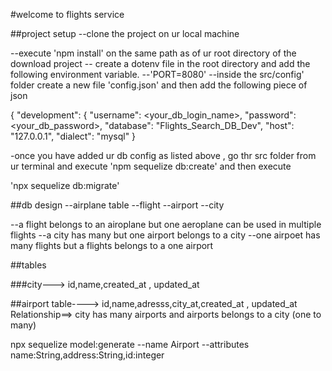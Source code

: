 #welcome to flights  service


##project setup
--clone the project on ur local machine

--execute 'npm install' on the same path as of ur root directory of the download project 
-- create a dotenv file in the root directory and add the following environment variable.
--'PORT=8080'
--inside the src/config' folder create a new file 'config.json' and then add the following piece of json




{
  "development": {
    "username": <your_db_login_name>,
    "password": <your_db_password>,
    "database": "Flights_Search_DB_Dev",
    "host": "127.0.0.1",
    "dialect": "mysql"
  }

-once you have added ur db config as listed above ,
go thr src folder from ur terminal and execute 'npm sequelize db:create'
and then execute 

'npx sequelize db:migrate'







##db design 
--airplane table
--flight 
--airport
--city 


--a flight belongs to an airoplane but one aeroplane can be used in multiple flights
--a city has many but one airport belongs to a city
--one airpoet has many flights but a flights belongs to a one airport




##tables

###city---> id,name,created_at , updated_at

##airport table----> id,name,adresss,city_at,created_at , updated_at 
       Relationship==> city has many airports and  airports belongs to a city (one to many)

       
npx sequelize model:generate --name Airport --attributes
 name:String,address:String,id:integer







